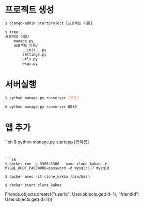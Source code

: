 # 프로젝트 생성

```sh
$ django-admin startproject [프로젝트 이름]
```

```sh
$ tree .
프로젝트 이름/
    manage.py
    프로젝트 이름/
        __init__.py
        settings.py
        urls.py
        wsgi.py
```

# 서버실행

```sh
$ python manage.py runserver [포트]

$ python manage.py runserver 8080
```

# 앱 추가

``sh
$ python manage.py startapp [앱이름]
```


```sh
$ docker run -p 3306:3306 --name clone_kakao -e MYSQL_ROOT_PASSWORD=password -d mysql:5.7 mysqld

$ docker exec -it clone_kakao /bin/bash

$ docker start clone_kakao
```

Friends.objects.create({"userId": User.objects.get(id=1), "friendId": User.objects.get(id=1)}) 
